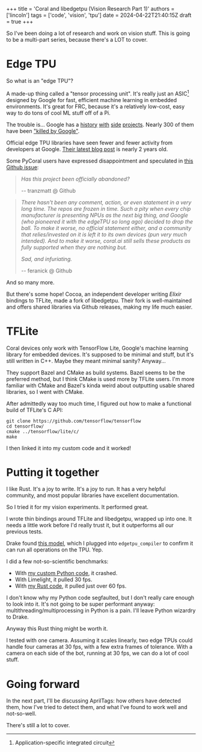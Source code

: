 +++
title = 'Coral and libedgetpu (Vision Research Part 1)'
authors = ['lincoln']
tags = ['code', 'vision', 'tpu']
date = 2024-04-22T21:40:15Z
draft = true
+++

So I've been doing a lot of research and work on vision stuff.
This is going to be a multi-part series, because there's a LOT to cover.

# Edge TPU

So what is an "edge TPU"?

A made-up thing called a "tensor processing unit".
It's really just an ASIC[^1] designed by Google for fast, efficient machine learning in embedded environments.
It's great for FRC, because it's a relatively low-cost, easy way to do tons of cool ML stuff off of a Pi.

The trouble is... Google has a [history](https://en.wikipedia.org/wiki/Google%2B#Shutdown_of_consumer_version) [with](https://github.com/tensorflow/swift) [side](https://www.theverge.com/2021/1/21/22243484/alphabet-google-shutting-down-loon-internet-balloon-company-x) [projects](https://web.archive.org/web/20201202153708/https://support.google.com/poly/answer/10192635).
Nearly 300 of them have been ["killed by Google"](https://killedbygoogle.com/).

Official edge TPU libraries have seen fewer and fewer activity from developers at Google.
[Their latest blog post](https://developers.googleblog.com/2022/05/coral-googles-platform-for-edge-ai.html) is nearly 2 years old.

Some PyCoral users have expressed disappointment and speculated in [this Github issue](https://github.com/google-coral/pycoral/issues/137):

 > *Has this project been officially abandoned?*
 >
 > -- tranzmatt @ Github

 > *There hasn't been any comment, action, or even statement in a very long time. The repos are frozen in time. Such a pity when every chip manufacturer is presenting NPUs as the next big thing, and Google (who pioneered it with the edgeTPU so long ago) decided to drop the ball. To make it worse, no official statement either, and a community that relies/invested on it is left it to its own devices (pun very much intended). And to make it worse, coral.ai still sells these products as fully supported when they are nothing but.*
 >
 > *Sad, and infuriating.*
 >
 > -- feranick @ Github

And so many more.

But there's some hope!
Cocoa, an independent developer writing *Elixir* bindings to TFLite, made a fork of libedgetpu.
Their fork is well-maintained and offers shared libraries via Github releases, making my life much easier.

# TFLite

Coral devices only work with TensorFlow Lite, Google's machine learning library for embedded devices.
It's supposed to be minimal and stuff, but it's still written in C++.
Maybe they meant minimal sanity? Anyway...

They support Bazel and CMake as build systems.
Bazel seems to be the preferred method, but I think CMake is used more by TFLite users.
I'm more familiar with CMake and Bazel's kinda weird about outputting usable shared libraries, so I went with CMake.

After admittedly way too much time, I figured out how to make a functional build of TFLite's C API:

```shell
git clone https://github.com/tensorflow/tensorflow
cd tensorflow/
cmake ../tensorflow/lite/c/
make
```

I then linked it into my custom code and it worked!

# Putting it together

I like Rust.
It's a joy to write. It's a joy to run.
It has a very helpful community, and most popular libraries have excellent documentation.

So I tried it for my vision experiments.
It performed great.

I wrote thin bindings around TFLite and libedgetpu, wrapped up into one.
It needs a little work before I'd really trust it, but it outperforms all our previous tests.

Drake found [this model](), which I plugged into `edgetpu_compiler` to confirm it can run all operations on the TPU.
Yep.

I did a few not-so-scientific benchmarks:
 - With [my custom Python code](https://github.com/4533-phoenix/crescendo-vision/blob/07f16aaed6947af4b7decbf7587e32f45bf62145/crescendo_vision/notedetector.py), it crashed.
 - With Limelight, it pulled 30 fps.
 - With [my Rust code](https://github.com/frc4533-lincoln/chalkydri/blob/main/chalkydri-tfledge/src/main.rs), it pulled just over 60 fps.

I don't know why my Python code segfaulted, but I don't really care enough to look into it.
It's not going to be super performant anyway: multithreading/multiprocessing in Python is a pain.
I'll leave Python wizardry to Drake.

Anyway this Rust thing might be worth it.

I tested with one camera.
Assuming it scales linearly, two edge TPUs could handle four cameras at 30 fps, with a few extra frames of tolerance.
With a camera on each side of the bot, running at 30 fps, we can do a lot of cool stuff.

# Going forward

In the next part, I'll be discussing AprilTags: how others have detected them, how I've tried to detect them, and what I've found to work well and not-so-well.

There's still a lot to cover.



[^1]: Application-specific integrated circuit
